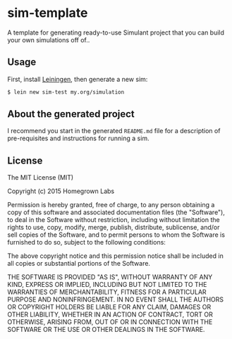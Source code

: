 # sim-template

A template for generating ready-to-use Simulant project that you can build your
own simulations off of..

## Usage

First, install [Leiningen](http://leiningen.org/), then generate a new sim:

```sh
$ lein new sim-test my.org/simulation
```

## About the generated project

I recommend you start in the generated `README.md` file for a description of
pre-requisites and instructions for running a sim.

## License

The MIT License (MIT)

Copyright (c) 2015 Homegrown Labs

Permission is hereby granted, free of charge, to any person obtaining a copy
of this software and associated documentation files (the "Software"), to deal
in the Software without restriction, including without limitation the rights
to use, copy, modify, merge, publish, distribute, sublicense, and/or sell
copies of the Software, and to permit persons to whom the Software is
furnished to do so, subject to the following conditions:

The above copyright notice and this permission notice shall be included in all
copies or substantial portions of the Software.

THE SOFTWARE IS PROVIDED "AS IS", WITHOUT WARRANTY OF ANY KIND, EXPRESS OR
IMPLIED, INCLUDING BUT NOT LIMITED TO THE WARRANTIES OF MERCHANTABILITY,
FITNESS FOR A PARTICULAR PURPOSE AND NONINFRINGEMENT. IN NO EVENT SHALL THE
AUTHORS OR COPYRIGHT HOLDERS BE LIABLE FOR ANY CLAIM, DAMAGES OR OTHER
LIABILITY, WHETHER IN AN ACTION OF CONTRACT, TORT OR OTHERWISE, ARISING FROM,
OUT OF OR IN CONNECTION WITH THE SOFTWARE OR THE USE OR OTHER DEALINGS IN THE
SOFTWARE.

